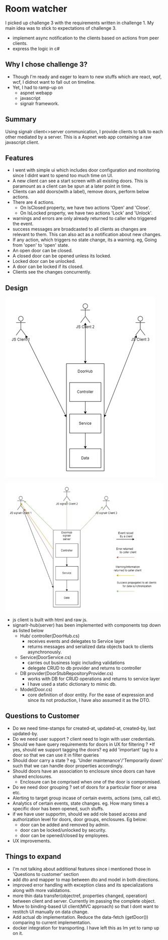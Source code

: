 # Room watcher

I picked up challenge 3 with the requirements written in challenge 1. My main idea was to stick to expectations of challenge 3.
- implement async notification to the clients based on actions from peer clients.
- express the logic in c#

## Why I chose challenge 3?
- Though I'm ready and eager to learn to new stuffs which are react, wpf, wcf, I didnot want to fall out on timeline.
- Yet, I had to ramp-up on 
    - aspnet webapp
    - javascript
    - signalr framework.

## Summary
Using signalr client<>server communication, I provide clients to talk to each other mediated by a 
server. This is a Aspnet web app containing a raw javascript client.

## Features
* I went with simple ui which includes door configuration and monitoring since I didnt want to spend too much time on UI.
* A new client can see a start screen with all existing doors. This is paramount as a client can be spun at a later point in time.
* Clients can add doors(with a label), remove doors, perform below actions.
* There are 4 actions.
    - On IsClosed property, we have two actions 'Open' and 'Close'.
    - On IsLocked property, we have two actions 'Lock' and 'Unlock'.
* warnings and errors are only already returned to caller who triggered the event.
* success messages are broadcasted to all clients as changes are relevant to them. This can also act as a notification about new changes.
* If any action, which triggers no state change, its a warning. eg, Going from 'open' to 'open' state.
* An open door can be closed.
* A closed door can be opened unless its locked.
* Locked door can be unlocked.
* A door can be locked if its closed.
* Clients see the changes concurrently.

## Design

![A](ComponentDiagram.jpg?raw=true "Component Diagram")

![B](EventFlowDiagram.jpg?raw=true "Eventflow diagram")

* js client is built with html and raw js.
* signarlr-hub(server) has been implemented with components top down as listed below
    - Hub/ controller(DoorHub.cs)
        * receives events and delegates to Service layer
        * returns messages and serialized data objects back to clients asynchronously.
    - Service(DoorService.cs)
        * carries out business logic including validations
        * delegate CRUD to db provider and returns to controller
    - DB provider(DoorStubRepositoryProvider.cs)
        * works with DB for CRUD operations and returns to service layer
        * I have used a static dictionary to mimic db.
    - Model(Door.cs)
        * core definition of door entity. For the ease of expression and since its not
        production, I have also assumed it as the DTO.

## Questions to Customer
- Do we need time-stamps for created-at, updated-at, created-by, last updated-by.
- Do we need user support ? client need to login with user credentials.
- Should we have query requirements for doors in UX for filtering ?
    *If yes,  should we support tagging the doors? eg add 'important' tag to a door so that we can use it in filter queries
- Should door carry a state ? eg. 'Under maintenance'/'Temporarily down' such that we can handle door properties accordingly.
- Should doors have an association to enclosure since doors can have shared enclosures.
    * Enclosure can be comprised when one of the door is compromised.
- Do we need door grouping ? set of doors for a particular floor or area etc.
- Alerting to target group incase of certain events, actions (sms, call etc).
- Analytics of certain events, state changes. eg. How many times a specific door has been opened, such stuffs.
- if we have user supportm, should we add role based access and authorization level for doors, door groups, enclosures. Eg below:
    * door can be added and removed by admin.
    * door can be locked/unlocked by security.
    * door can be opened/closed by employees.
- UX improvements.

## Things to expand
- I'm not talking about additional features since i mentioned those in 'Questions to customer' section
- add dto and mapper to map between dto and model in both directions.
- improved error handling with exception class and its specializations along with more validations.
- more thin data transfer(objectref, properties changed, operation) between client and server. Currently im passing the complete object.
- Move to binding-based UI client(MVC approach) so that I dont want to restitch UI manually on data change.
- Add actual db implementation. Reduce the data-fetch (getDoor()) comparing to current implementation.
- docker integration for transporting. I have left this as Im yet to ramp up on it.